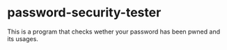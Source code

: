 # password-security-tester
This is a program that checks wether your password has been pwned and its usages.
